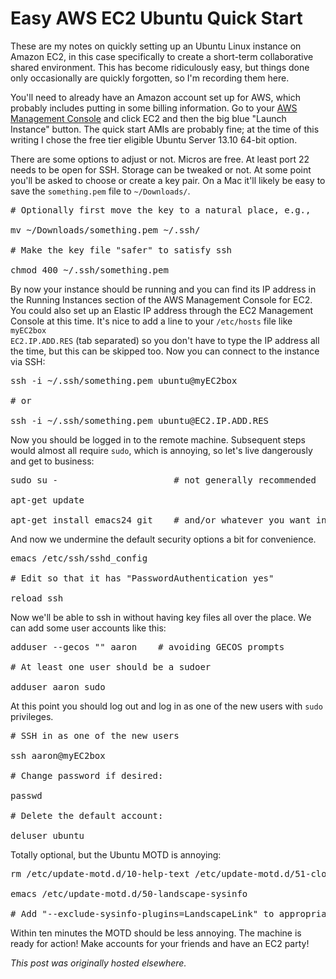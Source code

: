 # Easy AWS EC2 Ubuntu Quick Start



These are my notes on quickly setting up an Ubuntu Linux instance on Amazon EC2, in this case specifically to create a short-term collaborative shared environment. This has become ridiculously easy, but things done only occasionally are quickly forgotten, so I'm recording them here.

You'll need to already have an Amazon account set up for AWS, which probably includes putting in some billing information. Go to your <a href="https://console.aws.amazon.com/">AWS Management Console</a>&#160;and click&#160;EC2 and then the big blue "Launch Instance" button. The quick start AMIs are probably fine; at the time of this writing I chose the free tier eligible Ubuntu Server 13.10 64-bit option.

There are some options to adjust or not. Micros are free. At least port 22 needs to be open for SSH. Storage can be tweaked or not. At some point you'll be asked to choose or create a key pair. On a Mac it'll likely be easy to save the <code>something.pem</code> file to <code>~/Downloads/</code>.

<pre># Optionally first move the key to a natural place, e.g.,

mv ~/Downloads/something.pem ~/.ssh/

# Make the key file "safer" to satisfy ssh

chmod 400 ~/.ssh/something.pem</pre>

By now your instance should be running and you can find its IP address in the Running Instances section of the AWS Management Console for EC2. You could also set up an Elastic IP address through the EC2 Management Console at this time. It's nice to add a line to your <code>/etc/hosts</code> file like <code>myEC2box EC2.IP.ADD.RES</code>&#160;(tab separated) so you don't have to type the IP address all the time, but this can be skipped too. Now you can connect to the instance via SSH:

<pre>ssh -i ~/.ssh/something.pem ubuntu@myEC2box

# or

ssh -i ~/.ssh/something.pem ubuntu@EC2.IP.ADD.RES</pre>

Now you should be logged in to the remote machine. Subsequent steps would almost all require <code>sudo</code>, which is annoying, so let's live dangerously and get to business:

<pre>sudo su -                      # not generally recommended

apt-get update

apt-get install emacs24 git    # and/or whatever you want installed</pre>

And now we undermine the default security options a bit for convenience.

<pre>emacs /etc/ssh/sshd_config

# Edit so that it has "PasswordAuthentication yes"

reload ssh</pre>

Now we'll be able to ssh in without having key files all over the place. We can add some user accounts like this:

<pre>adduser --gecos "" aaron    # avoiding GECOS prompts

# At least one user should be a sudoer

adduser aaron sudo</pre>

At this point you should log out and log in as one of the new users with <code>sudo</code> privileges.

<pre># SSH in as one of the new users

ssh aaron@myEC2box

# Change password if desired:

passwd

# Delete the default account:

deluser ubuntu</pre>

Totally optional, but the Ubuntu MOTD is annoying:

<pre>rm /etc/update-motd.d/10-help-text /etc/update-motd.d/51-cloudguest

emacs /etc/update-motd.d/50-landscape-sysinfo

# Add "--exclude-sysinfo-plugins=LandscapeLink" to appropriate line</pre>

Within ten minutes the MOTD should be less annoying. The machine is ready for action! Make accounts for your friends and have an EC2 party!



*This post was originally hosted elsewhere.*
